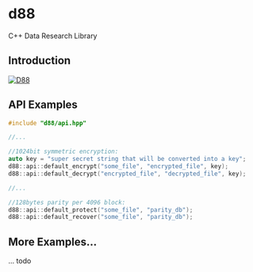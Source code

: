 # d88
C++ Data Research Library

## Introduction

[![D88](http://img.youtube.com/vi/oDPl95J3FXM/0.jpg)](https://www.youtube.com/watch?v=oDPl95J3FXM "D88")

## API Examples

```C++
#include "d88/api.hpp"

//...

//1024bit symmetric encryption:
auto key = "super secret string that will be converted into a key";
d88::api::default_encrypt("some_file", "encrypted_file", key);
d88::api::default_decrypt("encrypted_file", "decrypted_file", key);

//...

//128bytes parity per 4096 block:
d88::api::default_protect("some_file", "parity_db");
d88::api::default_recover("some_file", "parity_db");

```

## More Examples...

... todo
